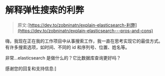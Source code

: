 # 解释弹性搜索的利弊

> 原文:[https://dev.to/zobninatn/explain-elasticsearch-利弊](https://dev.to/zobninatn/explain-elasticsearch---pros-and-cons)

嗨，我现在正在我的工作项目中从事搜索工作，我一直在思考实现它的最佳方式。有许多搜索选项，如时间、不同的 id 和序列号、位置、姓名等。

非常...elasticsearch 是做什么的？它比数据库查询更好吗？

感谢您的回复和支持信息:]